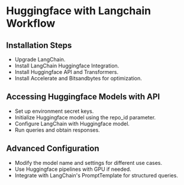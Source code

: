 # Huggingface with Langchain Workflow
## Installation Steps
- Upgrade LangChain.
- Install LangChain Huggingface Integration.
- Install Huggingface API and Transformers.
- Install Accelerate and Bitsandbytes for optimization.
## Accessing Huggingface Models with API
- Set up environment secret keys.
- Initialize Huggingface model using the repo_id parameter.
- Configure LangChain with Huggingface model.
- Run queries and obtain responses.
## Advanced Configuration
- Modify the model name and settings for different use cases.
- Use Huggingface pipelines with GPU if needed.
- Integrate with LangChain's PromptTemplate for structured queries.

